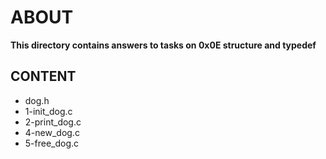 # ABOUT
**This directory contains answers to tasks on 0x0E structure and typedef**
## CONTENT

* dog.h
* 1-init_dog.c
* 2-print_dog.c
* 4-new_dog.c
* 5-free_dog.c
